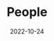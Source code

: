 ---
title: People
date: 2022-10-24

type: landing

sections:
  - block: people
    content:
      # title: Meet the Team
      # Choose which groups/teams of users to display.
      #   Edit `user_groups` in each user's profile to add them to one or more of these groups.
      user_groups:
          # - Principal Investigators
          - Professors
          - Graduate Students
          # - PhDs
          # - Masters
          - Undergrads
          # - Administration
          - Visiting Students
          - Alumni
      sort_by: Params.start_date
      sort_ascending: true
    design:
      show_interests: false
      show_role: true
      show_social: false
---